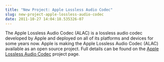 ```yaml
---
title: "New Project: Apple Lossless Audio Codec"
slug: new-project-apple-lossless-audio-codec
date: 2011-10-27 14:04:18.535326-07
---
```


The Apple Lossless Audio Codec (ALAC) is a lossless audio codec developed by Apple and deployed on all of its platforms and devices for some years now. Apple is making the Apple Lossless Audio Codec (ALAC) available as an open source project. Full details can be found on the [Apple Lossless Audio Codec](https://alac.macosforge.org) project page.
